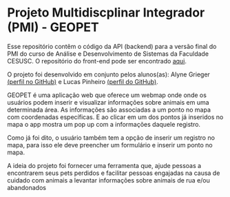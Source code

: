 <h1>Projeto Multidiscplinar Integrador (PMI) - GEOPET</h1>

Esse repositório contêm o código da API (backend) para a versão final do PMI do curso de Análise e Desenvolvimento de Sistemas da Faculdade CESUSC. O repositório do front-end pode ser encontrado <a href="https://github.com/lucazpinheiro/pmi-final">aqui</a>.

O projeto foi desenvolvido em conjunto pelos alunos(as): Alyne Grieger <a href= "https://github.com/alynegrieger">(perfil no GitHub)</a> e Lucas Pinheiro <a href="https://github.com/lucazpinheiro">(perfil do GitHub)</a>.

GEOPET é uma aplicação web que oferece um webmap onde onde os usuários podem inserir e visualizar informações sobre animais em uma determinada área. As informações são associadas a um ponto no mapa com coordenadas específicas. E ao clicar em um dos pontos já inseridos no mapa o app mostra um pop up com a informações daquele registro.

Como já foi dito, o usuário também tem a opção de inserir um registro no mapa, para isso ele deve preencher um formulário e inserir um ponto no mapa.

A ideia do projeto foi fornecer uma ferramenta que, ajude pessoas a encontrarem seus pets perdidos e facilitar pessoas engajadas na causa de cuidado com animais a levantar informações sobre animais de rua e/ou abandonados
